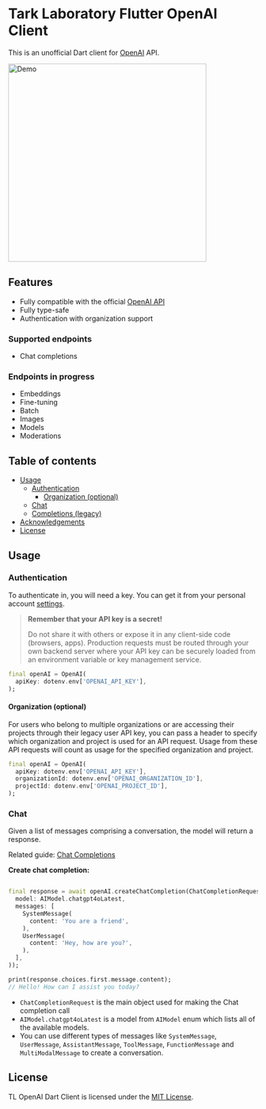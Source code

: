 # Tark Laboratory Flutter OpenAI Client

This is an unofficial Dart client for [OpenAI](https://platform.openai.com/docs/api-reference) API.

<img src="assets/demo.gif" width="400" alt="Demo">

## Features

- Fully compatible with the official [OpenAI API](https://github.com/openai/openai-openapi)
- Fully type-safe
- Authentication with organization support

### Supported endpoints

- Chat completions

### Endpoints in progress

- Embeddings
- Fine-tuning
- Batch
- Images
- Models
- Moderations

## Table of contents

- [Usage](#usage)
    * [Authentication](#authentication)
        + [Organization (optional)](#organization-optional)
    * [Chat](#chat)
    * [Completions (legacy)](#completions-legacy)
- [Acknowledgements](#acknowledgements)
- [License](#license)

## Usage

### Authentication

To authenticate in, you will need a key. You can get it from your personal account [settings](https://platform.openai.com/account/api-keys).

> **Remember that your API key is a secret!** 
> 
> Do not share it with others or expose it in any client-side code (browsers, apps). Production requests must be routed through your own backend server where your API key can be securely loaded from an environment variable or key management service.

```dart
final openAI = OpenAI(
  apiKey: dotenv.env['OPENAI_API_KEY'],
);
```

#### Organization (optional)

For users who belong to multiple organizations or are accessing their projects through their legacy user API key, you can pass a header to specify which organization and project is used for an API request. Usage from these API requests will count as usage for the specified organization and project.

```dart
final openAI = OpenAI(
  apiKey: dotenv.env['OPENAI_API_KEY'],
  organizationId: dotenv.env['OPENAI_ORGANIZATION_ID'],
  projectId: dotenv.env['OPENAI_PROJECT_ID'],
);
```

### Chat

Given a list of messages comprising a conversation, the model will return a response.

Related guide: [Chat Completions](https://platform.openai.com/docs/guides/chat-completions)

**Create chat completion:**

```dart

final response = await openAI.createChatCompletion(ChatCompletionRequest(
  model: AIModel.chatgpt4oLatest,
  messages: [
    SystemMessage(
      content: 'You are a friend',
    ),
    UserMessage(
      content: 'Hey, how are you?',
    ),
  ],
));

print(response.choices.first.message.content);
// Hello! How can I assist you today?

```
              
- `ChatCompletionRequest` is the main object used for making the Chat completion call
- `AIModel.chatgpt4oLatest` is a model from `AIModel` enum which lists all of the available models.
- You can use different types of messages like `SystemMessage`, `UserMessage`, `AssistantMessage`, `ToolMessage`, `FunctionMessage` and `MultiModalMessage` to create a conversation.


## License

TL OpenAI Dart Client is licensed under the [MIT License](https://github.com/davidmigloz/langchain_dart/blob/main/LICENSE).
